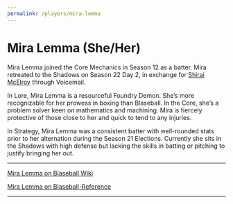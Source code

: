 ```yaml
---
permalink: /players/mira-lemma
---
```


# Mira Lemma (She/Her)

Mira Lemma joined the Core Mechanics in Season 12 as a batter. Mira retreated to the Shadows on Season 22 Day 2, in
exchange for [Shirai McElroy](/players/shirai-mcelroy) through Voicemail.

In Lore, Mira Lemma is a resourceful Foundry Demon. She’s more recognizable for her prowess in boxing than Blaseball.
In the Core, she’s a problem solver keen on mathematics and machining. Mira is fiercely protective of those close to her
and quick to tend to any injuries.

In Strategy, Mira Lemma was a consistent batter with well-rounded stats prior to her alternation during the Season 21
Elections. Currently she sits in the Shadows with high defense but lacking the skills in batting or pitching to justify
bringing her out.

---

[Mira Lemma on Blaseball Wiki](https://www.blaseball.wiki/w/Mira_Lemma)

[Mira Lemma on Blaseball-Reference](https://blaseball-reference.com/players/mira-lemma)

---
